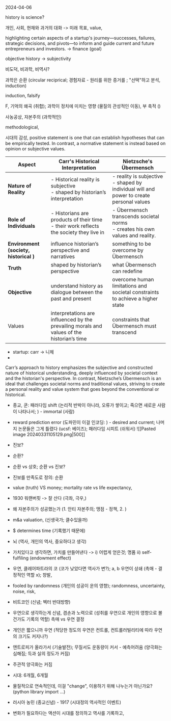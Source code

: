 2024-04-06


history is science?

개인, 사회, 현재와 과거의 대화 
-> 미래 목표, value, 

highlighting certain aspects of a startup's journey—successes, failures, strategic decisions, and pivots—to inform and guide current and future entrepreneurs and investors.
-> finance (goal)

objective history
-> subjectivity

비도덕, 비과학, 비역사?

과학은 순환 (circular reciprical; 경험자료 - 원리를 위한 증거를 ; "선택"하고 분석, induction)

induction, falsify

F, 기억의 왜곡 (취합); 과학이 정치에 미치는 영향 (물질의 관성적인 이동), 부 축적 ()

사농공상, 자본주의 (과학적인)

methodological, 

시대의 감성, 
 positive statement is one that can establish hypotheses that can be empirically tested. In contrast, a normative statement is instead based on opinion or subjective values.


| Aspect                                 | Carr's Historical Interpretation                                                           | Nietzsche's Übermensch                                                                     |
| -------------------------------------- | ------------------------------------------------------------------------------------------ | ------------------------------------------------------------------------------------------ |
| **Nature of Reality**                  | - Historical reality is subjective <br>-  shaped by  historian’s interpretation            | - reality is subjective<br>- shaped by individual will and power to create personal values |
| **Role of Individuals**                | - Historians are products of their time<br>- their work reflects the society they live in  | - Übermensch transcends societal norms <br>- creates his own values and reality.           |
| **Environment (society, historical )** | influence historian’s perspective and narratives                                           | something to be overcome by Übermensch                                                     |
| **Truth**                              | shaped by historian’s perspective                                                          | what Übermensch can redefine                                                               |
| **Objective**                          | understand history as dialogue between the past and present                                | overcome human limitations and societal constraints to achieve a higher state              |
| Values                                 | interpretations are influenced by the prevailing morals and values of the historian’s time | constraints that Übermensch must transcend                                                 |
- startup: carr -> 니체 
- 
Carr’s approach to history emphasizes the subjective and constructed nature of historical understanding, deeply influenced by societal context and the historian's perspective. In contrast, Nietzsche’s Übermensch is an ideal that challenges societal norms and traditional values, striving to create a personal reality and value system that goes beyond the conventional or historical.

- 종교, 
쿤: 패러다임 shift (논리적 반박이 아니라, 오류가 쌓이고; 죽으면 새로운 사람이 나타나서; ) - immortal (사람) 
- reward prediction error (도파민이 이걸 인코딩: ) - desired and current; 나머지 논문들은 그게 틀렸다 (ucsf: 베이즈); 패러다임 시피트 (쉬워서)
![[Pasted image 20240331105129.png|500]]

- 진보? 
- 순환?
- 순환 vs 상호; 순환 vs 진보?
- 진보를 만족도로 정의: 순환
- value (truth) VS money; mortality rate vs life expectancy, 
- 1930 워랜버핏 -> 잘 산다 (극좌, 극우,)
- 왜 자본주의가 성공했는가 (1. 안티 자본주의; 맹점  - 정책, 2. )
- m&a valuation, (신생국가; 클수있을까)
- $ determines time (기록했기 때문에)
- 뇌 (역사, 개인의 역사, 중요하다고 생각)
- 가치있다고 생각하면, 가치를 만들어낸다 -> i) 어렵게 얻은것; 명품 ii) self-fulfiling (endowment effect)
- 우연, 클레어파트라의 코 (코가 낮았다면 역사가 변?); a, b 우연이 상쇄 (촉매 - 결정적인 역할 x); 창발, 
- fooled by randomness (개인의 성공이 운의 영향); randomness, uncertainty, noise, risk, 
- 비트코인 (신념; 벡터 반대방향)
- 우연으로 생각하는게 신념, 겸손과 노력으로  (성취를 우연으로 개인의 영향으로 볼건가도 기록의 역할) 촉매 vs 우연 결정
- 개인은 짧으니까 우연 (적당한 정도의 우연은 컨트롤, 컨트롤러빌리티에 따라 우연의 크기도 커지나?)
- 앤트로피가 올라가서 (기술발전); 무질서도 운동량이 커서 - 예측어려움 (양극화는 심해짐; 득과 실의 정도가 커짐)
- 주관적 양극화는 커짐
- 시대: 6개월, 6개월
- 물질적으로 연속적인데, 이걸 "change", 이용하기 위해 나누는거 아닌가요?  (python library import ...)
- 러시아 농민 (종교신념) - 1917 (시대정의 역사적인 이벤트)
- 변화가 필요하다는 액션이 시대를 정의하고 역사를 기록하고, 